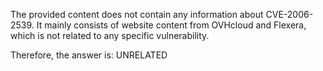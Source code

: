 The provided content does not contain any information about CVE-2006-2539. It mainly consists of website content from OVHcloud and Flexera, which is not related to any specific vulnerability.

Therefore, the answer is: UNRELATED